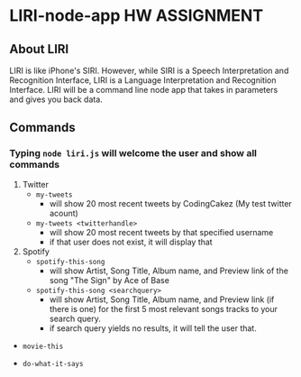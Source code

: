 # LIRI-node-app HW ASSIGNMENT

## About LIRI
LIRI is like iPhone's SIRI. However, while SIRI is a Speech Interpretation and Recognition Interface, LIRI is a Language Interpretation and Recognition Interface. LIRI will be a command line node app that takes in parameters and gives you back data.

## Commands

### Typing `node liri.js` will welcome the user and show all commands


1. Twitter
    * `my-tweets` 
        * will show 20 most recent tweets by CodingCakez (My test twitter acount)
    * `my-tweets <twitterhandle>` 
        * will show 20 most recent tweets by that specified username
        * if that user does not exist, it will display that
2. Spotify
    * `spotify-this-song`
        * will show Artist, Song Title, Album name, and Preview link of the song "The Sign" by Ace of Base
    * `spotify-this-song <searchquery>`
        * will show Artist, Song Title, Album name, and Preview link (if there is one) for the first 5 most relevant songs tracks to your search query.
        * if search query yields no results, it will tell the user that.

* `movie-this`

* `do-what-it-says`